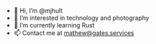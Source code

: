 - 👋 Hi, I’m @mjhult
- 👀 I’m interested in technology and photography
- 🌱 I’m currently learning Rust
- 📫 Contact me at mathew@gates.services

<!---
mjhult/mjhult is a ✨ special ✨ repository because its `README.md` (this file) appears on your GitHub profile.
You can click the Preview link to take a look at your changes.
--->
